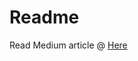 # Readme
Read Medium article @ [Here](https://medium.com/@khemsok97/how-to-deploy-reactjs-and-nodejs-web-application-in-aws-ec2-with-docker-and-nginx-beginner-guide-8c4ca9d4cea2)
